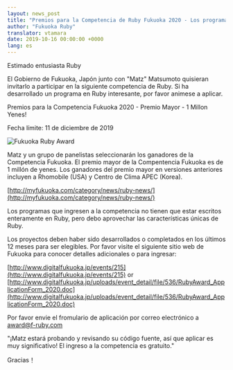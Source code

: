 ```yaml
---
layout: news_post
title: "Premios para la Competencia de Ruby Fukuoka 2020 - Los programas participantes serán juzgados por Matz"
author: "Fukuoka Ruby"
translator: vtamara
date: 2019-10-16 00:00:00 +0000
lang: es
---
```


Estimado entusiasta Ruby

El Gobierno de Fukuoka, Japón junto con "Matz" Matsumoto quisieran invitarlo
a participar en la siguiente competencia de Ruby.  Si ha desarrollado un
programa en Ruby interesante, por favor animese a aplicar.

Premios para la Competencia Fukuoka 2020 - Premio Mayor - 1 Millon Yenes!

Fecha límite: 11 de diciembre de 2019

![Fukuoka Ruby Award](http://www.digitalfukuoka.jp/javascripts/kcfinder/upload/images/fukuokarubyaward2017.png)

Matz y un grupo de panelistas seleccionarán los ganadores de la Competencia
Fukuoka.  El premio mayor de la Compentencia Fukuoka es de 1 millón de yenes.
Los ganadores del premio mayor en versiones anteriores incluyen a
Rhomobile (USA) y Centro de Clima APEC (Korea).

[http://myfukuoka.com/category/news/ruby-news/](http://myfukuoka.com/category/news/ruby-news/)

Los programas que ingresen a la competencia no tienen que estar escritos
enteramente en Ruby, pero debo aprovechar las características únicas de Ruby.

Los proyectos deben haber sido desarrollados o completados en los últimos 12
meses para ser elegibles.  Por favor visite el siguiente sitio web de Fukuoka
para conocer detalles adicionales o para ingresar:

[http://www.digitalfukuoka.jp/events/215](http://www.digitalfukuoka.jp/events/215) or
[http://www.digitalfukuoka.jp/uploads/event_detail/file/536/RubyAward_ApplicationForm_2020.doc](http://www.digitalfukuoka.jp/uploads/event_detail/file/536/RubyAward_ApplicationForm_2020.doc)

Por favor envie el fromulario de aplicación por correo electrónico a
award@f-ruby.com

"¡Matz estará probando y revisando su código fuente, así que aplicar es
muy significativo!  El ingreso a la competencia es gratuito."


Gracias！
